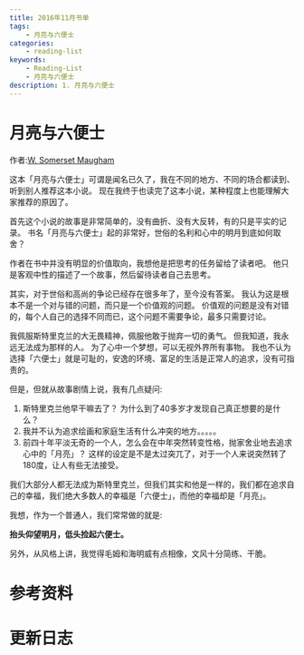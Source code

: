 ```yaml
---
title: 2016年11月书单
tags:
    - 月亮与六便士
categories:
    - reading-list
keywords:
    - Reading-List
    - 月亮与六便士
description: 1. 月亮与六便士
---
```


# 月亮与六便士

作者:[W. Somerset Maugham][]

这本「月亮与六便士」可谓是闻名已久了，我在不同的地方、不同的场合都读到、听到别人推荐这本小说。
现在我终于也读完了这本小说，某种程度上也能理解大家推荐的原因了。

首先这个小说的故事是非常简单的，没有曲折、没有大反转，有的只是平实的记录。
书名「月亮与六便士」起的非常好，世俗的名利和心中的明月到底如何取舍？

作者在书中并没有明显的价值取向，我想他是把思考的任务留给了读者吧。
他只是客观中性的描述了一个故事，然后留待读者自己去思考。

其实，对于世俗和高尚的争论已经存在很多年了，至今没有答案。
我认为这是根本不是一个对与错的问题，而只是一个价值观的问题。
价值观的问题是没有对错的，每个人自己的选择不同而已，这个问题不需要争论，最多只需要讨论。

我佩服斯特里克兰的大无畏精神，佩服他敢于抛弃一切的勇气。
但我知道，我永远无法成为那样的人。
为了心中一个梦想，可以无视外界所有事物。
我也不认为选择「六便士」就是可耻的，安逸的环境、富足的生活是正常人的追求，没有可指责的。

但是，但就从故事剧情上说，我有几点疑问:

1. 斯特里克兰他早干嘛去了？
    为什么到了40多岁才发现自己真正想要的是什么？
2.  我并不认为追求绘画和家庭生活有什么冲突的地方。。。。。
3. 前四十年平淡无奇的一个人，怎么会在中年突然转变性格，抛家舍业地去追求心中的「月亮」？
    这样的设定是不是太过突兀了，对于一个人来说突然转了180度，让人有些无法接受。

我们大部分人都无法成为斯特里克兰，但我们其实和他是一样的，我们都在追求自己的幸福，我们绝大多数人的幸福是「六便士」，而他的幸福却是「月亮」。

我想，作为一个普通人，我们常常做的就是:

**抬头仰望明月，低头捡起六便士。**

另外，从风格上讲，我觉得毛姆和海明威有点相像，文风十分简练、干脆。

# 参考资料

# 更新日志

[W. Somerset Maugham]: https://en.wikipedia.org/wiki/W._Somerset_Maugham
